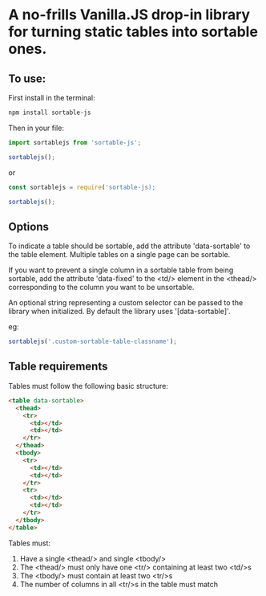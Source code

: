 # A no-frills Vanilla.JS drop-in library for turning static tables into sortable ones.

## To use:

First install in the terminal:

```bash
npm install sortable-js
```

Then in your file:

```javascript
import sortablejs from 'sortable-js';

sortablejs();
```

or

```javascript
const sortablejs = require('sortable-js);

sortablejs();
```

## Options

To indicate a table should be sortable, add the attribute 'data-sortable' to the table element. Multiple tables on a single page can be sortable.

If you want to prevent a single column in a sortable table from being sortable, add the attribute 'data-fixed' to the \<td/> element in the \<thead/> corresponding to the column you want to be unsortable.

An optional string representing a custom selector can be passed to the library when initialized. By default the library uses '[data-sortable]'.

eg:

```javascript
sortablejs('.custom-sortable-table-classname');
```

## Table requirements

Tables must follow the following basic structure:

```html
<table data-sortable>
  <thead>
    <tr>
      <td></td>
      <td></td>
    </tr>
  </thead>
  <tbody>
    <tr>
      <td></td>
      <td></td>
    </tr>
    <tr>
      <td></td>
      <td></td>
    </tr>
  </tbody>
</table>
```

Tables must:

1) Have a single \<thead/> and single \<tbody/>
2) The \<thead/> must only have one \<tr/> containing at least two \<td/>s
3) The \<tbody/> must contain at least two \<tr/>s
4) The number of columns in all \<tr/>s in the table must match